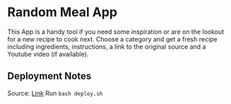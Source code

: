 # Random Meal App

This App is a handy tool if you need some inspiration or are on the lookout for a new recipe to cook next. Choose a category and get a fresh recipe including ingredients, instructions, a link to the original source and a Youtube video (if available).

## Deployment Notes

Source: [Link](https://reactgo.com/vue-app-deploy-to-github-pages/)
Run `bash deploy.sh`
